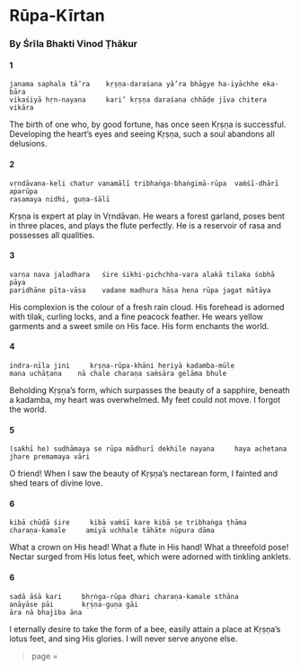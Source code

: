 # Rūpa-Kīrtan

### By Śrīla Bhakti Vinod Ṭhākur

#### 1

    janama saphala tā’ra    kṛṣṇa-daraśana yā’ra bhāgye ha-iyāchhe eka-bāra
    vikaśiyā hṛn-nayana     kari’ kṛṣṇa daraśana chhāḍe jīva chitera vikāra

The birth of one who, by good fortune, has once seen Kṛṣṇa is successful. Developing the heart’s eyes and seeing Kṛṣṇa, such a soul abandons all delusions.

#### 2

    vṛndāvana-keli chatur vanamālī tribhaṅga-bhaṅgimā-rūpa  vaṁśī-dhārī aparūpa
    rasamaya nidhi, guṇa-śālī

Kṛṣṇa is expert at play in Vṛndāvan. He wears a forest garland, poses bent in three places, and plays the flute perfectly. He is a reservoir of rasa and possesses all qualities.

#### 3

    varṇa nava jaladhara   śire śikhi-pichchha-vara alakā tilaka śobhā pāya
    paridhāne pīta-vāsa    vadane madhura hāsa hena rūpa jagat mātāya

His complexion is the colour of a fresh rain cloud. His forehead is adorned with tilak, curling locks, and a fine peacock feather. He wears yellow garments and a sweet smile on His face. His form enchants the world.

#### 4

    indra-nīla jini     kṛṣṇa-rūpa-khāni heriyā kadamba-mūle
    mana uchāṭana    nā chale charaṇa saṁsāra gelāma bhule

Beholding Kṛṣṇa’s form, which surpasses the beauty of a sapphire, beneath a kadamba, my heart was overwhelmed. My feet could not move. I forgot the world.

#### 5

    (sakhī he) sudhāmaya se rūpa mādhurī dekhile nayana     haya achetana
    jhare premamaya vāri

O friend! When I saw the beauty of Kṛṣṇa’s nectarean form, I fainted and shed tears of divine love.

#### 6

    kibā chūḍā śire     kibā vaṁśī kare kibā se tribhaṅga ṭhāma
    charaṇa-kamale     amiyā uchhale tāhāte nūpura dāma

What a crown on His head! What a flute in His hand! What a threefold pose! Nectar surged from His lotus feet, which were adorned with tinkling anklets.

#### 6

    sadā āśā kari     bhṛṅga-rūpa dhari charaṇa-kamale sthāna
    anāyāse pāi       kṛṣṇa-guṇa gāi
    āra nā bhajiba āna

I eternally desire to take the form of a bee, easily attain a place at Kṛṣṇa’s lotus feet, and sing His glories. I will never serve anyone else.


> page = 
